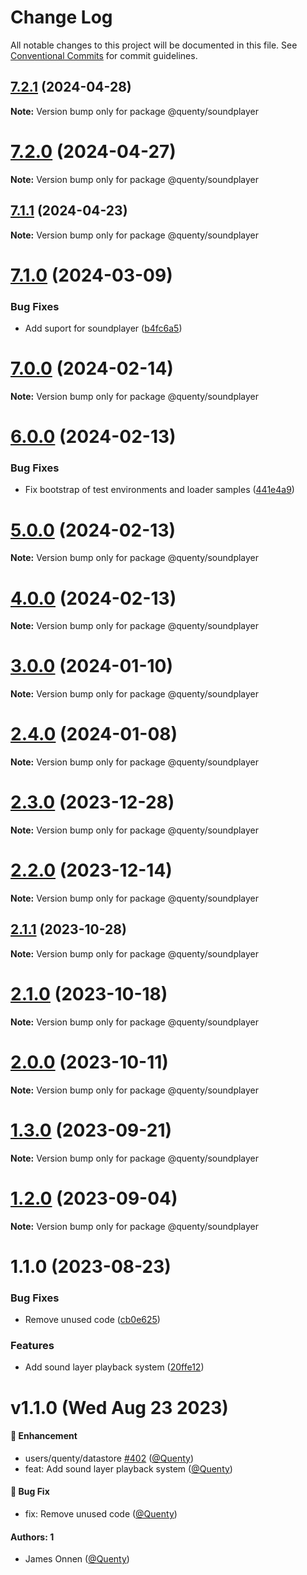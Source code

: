 # Change Log

All notable changes to this project will be documented in this file.
See [Conventional Commits](https://conventionalcommits.org) for commit guidelines.

## [7.2.1](https://github.com/Quenty/NevermoreEngine/compare/@quenty/soundplayer@7.2.0...@quenty/soundplayer@7.2.1) (2024-04-28)

**Note:** Version bump only for package @quenty/soundplayer





# [7.2.0](https://github.com/Quenty/NevermoreEngine/compare/@quenty/soundplayer@7.1.1...@quenty/soundplayer@7.2.0) (2024-04-27)

**Note:** Version bump only for package @quenty/soundplayer





## [7.1.1](https://github.com/Quenty/NevermoreEngine/compare/@quenty/soundplayer@7.1.0...@quenty/soundplayer@7.1.1) (2024-04-23)

**Note:** Version bump only for package @quenty/soundplayer





# [7.1.0](https://github.com/Quenty/NevermoreEngine/compare/@quenty/soundplayer@7.0.0...@quenty/soundplayer@7.1.0) (2024-03-09)


### Bug Fixes

* Add suport for soundplayer ([b4fc6a5](https://github.com/Quenty/NevermoreEngine/commit/b4fc6a5d7cfc49eee49f82157a434197fdf1ba51))





# [7.0.0](https://github.com/Quenty/NevermoreEngine/compare/@quenty/soundplayer@6.0.0...@quenty/soundplayer@7.0.0) (2024-02-14)

**Note:** Version bump only for package @quenty/soundplayer





# [6.0.0](https://github.com/Quenty/NevermoreEngine/compare/@quenty/soundplayer@5.0.0...@quenty/soundplayer@6.0.0) (2024-02-13)


### Bug Fixes

* Fix bootstrap of test environments and loader samples ([441e4a9](https://github.com/Quenty/NevermoreEngine/commit/441e4a90d19fcc203da2fdedc08e532c20d52f99))





# [5.0.0](https://github.com/Quenty/NevermoreEngine/compare/@quenty/soundplayer@4.0.0...@quenty/soundplayer@5.0.0) (2024-02-13)

**Note:** Version bump only for package @quenty/soundplayer





# [4.0.0](https://github.com/Quenty/NevermoreEngine/compare/@quenty/soundplayer@3.0.0...@quenty/soundplayer@4.0.0) (2024-02-13)

**Note:** Version bump only for package @quenty/soundplayer





# [3.0.0](https://github.com/Quenty/NevermoreEngine/compare/@quenty/soundplayer@2.4.0...@quenty/soundplayer@3.0.0) (2024-01-10)

**Note:** Version bump only for package @quenty/soundplayer





# [2.4.0](https://github.com/Quenty/NevermoreEngine/compare/@quenty/soundplayer@2.3.0...@quenty/soundplayer@2.4.0) (2024-01-08)

**Note:** Version bump only for package @quenty/soundplayer





# [2.3.0](https://github.com/Quenty/NevermoreEngine/compare/@quenty/soundplayer@2.2.0...@quenty/soundplayer@2.3.0) (2023-12-28)

**Note:** Version bump only for package @quenty/soundplayer





# [2.2.0](https://github.com/Quenty/NevermoreEngine/compare/@quenty/soundplayer@2.1.1...@quenty/soundplayer@2.2.0) (2023-12-14)

**Note:** Version bump only for package @quenty/soundplayer





## [2.1.1](https://github.com/Quenty/NevermoreEngine/compare/@quenty/soundplayer@2.1.0...@quenty/soundplayer@2.1.1) (2023-10-28)

**Note:** Version bump only for package @quenty/soundplayer





# [2.1.0](https://github.com/Quenty/NevermoreEngine/compare/@quenty/soundplayer@2.0.0...@quenty/soundplayer@2.1.0) (2023-10-18)

**Note:** Version bump only for package @quenty/soundplayer





# [2.0.0](https://github.com/Quenty/NevermoreEngine/compare/@quenty/soundplayer@1.3.0...@quenty/soundplayer@2.0.0) (2023-10-11)

**Note:** Version bump only for package @quenty/soundplayer





# [1.3.0](https://github.com/Quenty/NevermoreEngine/compare/@quenty/soundplayer@1.2.0...@quenty/soundplayer@1.3.0) (2023-09-21)

**Note:** Version bump only for package @quenty/soundplayer





# [1.2.0](https://github.com/Quenty/NevermoreEngine/compare/@quenty/soundplayer@1.1.0...@quenty/soundplayer@1.2.0) (2023-09-04)

**Note:** Version bump only for package @quenty/soundplayer





# 1.1.0 (2023-08-23)


### Bug Fixes

* Remove unused code ([cb0e625](https://github.com/Quenty/NevermoreEngine/commit/cb0e62593e010fb6df9779f885e9abf9754f871c))


### Features

* Add sound layer playback system ([20ffe12](https://github.com/Quenty/NevermoreEngine/commit/20ffe12c1029f618ed689961ab5990c7da6855f7))





# v1.1.0 (Wed Aug 23 2023)

#### 🚀 Enhancement

- users/quenty/datastore [#402](https://github.com/Quenty/NevermoreEngine/pull/402) ([@Quenty](https://github.com/Quenty))
- feat: Add sound layer playback system ([@Quenty](https://github.com/Quenty))

#### 🐛 Bug Fix

- fix: Remove unused code ([@Quenty](https://github.com/Quenty))

#### Authors: 1

- James Onnen ([@Quenty](https://github.com/Quenty))
